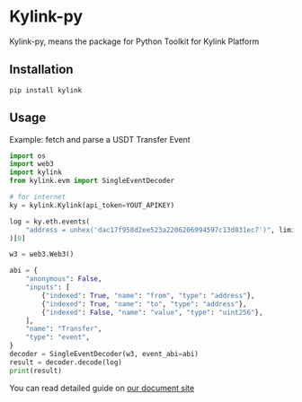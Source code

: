 # Kylink-py

Kylink-py, means the package for Python Toolkit for Kylink Platform

## Installation

```
pip install kylink
```

## Usage

Example: fetch and parse a USDT Transfer Event

```python
import os
import web3
import kylink
from kylink.evm import SingleEventDecoder

# for internet
ky = kylink.Kylink(api_token=YOUT_APIKEY)

log = ky.eth.events(
    "address = unhex('dac17f958d2ee523a2206206994597c13d831ec7')", limit=1
)[0]

w3 = web3.Web3()

abi = {
    "anonymous": False,
    "inputs": [
        {"indexed": True, "name": "from", "type": "address"},
        {"indexed": True, "name": "to", "type": "address"},
        {"indexed": False, "name": "value", "type": "uint256"},
    ],
    "name": "Transfer",
    "type": "event",
}
decoder = SingleEventDecoder(w3, event_abi=abi)
result = decoder.decode(log)
print(result)

```

You can read detailed guide on [our document site](https://doc.kylink.xyz/)

